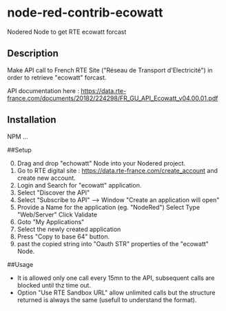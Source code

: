 # node-red-contrib-ecowatt
Nodered Node to get RTE ecowatt forcast 

## Description
Make API call to French RTE Site  ("Réseau de Transport d'Electricité") in order to retrieve "ecowatt" forcast.

API documentation here : https://data.rte-france.com/documents/20182/224298/FR_GU_API_Ecowatt_v04.00.01.pdf

## Installation
NPM ...

##Setup

0) Drag and drop "echowatt" Node into your Nodered project.
1) Go to RTE digital site : https://data.rte-france.com/create_account and create new account.
2) Login and Search for "ecowatt" application.
3) Select "Discover the API"
4) Select "Subscribe to API" --> Window "Create an application will open"
5)  Provide a Name for the application (eg. "NodeRed")
    Select Type "Web/Server"
    Click Validate
6) Goto "My Applications"
7) Select the newly created application
8) Press "Copy to base 64" button.
9) past the copied string into  "Oauth STR" properties of the "ecowatt" Node.

##Usage

- It is allowed only one call every 15mn to the API, subsequent calls are blocked until thz time out.
- Option "Use RTE Sandbox URL" allow unlimited calls but the structure returned is always the same (usefull to understand the format).











